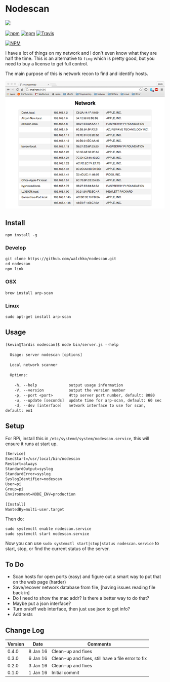 # Nodescan

![](pics/the_matrix.gif)

[![npm](https://img.shields.io/npm/v/nodescan.svg)](https://github.com/walchko/nodescan)
[![npm](https://img.shields.io/npm/l/nodescan.svg)](https://github.com/walchko/nodescan)
[![Travis](https://img.shields.io/travis/walchko/nodescan.svg)](https://travis-ci.org/walchko/nodescan)

[![NPM](https://nodei.co/npm/nodescan.png)](https://nodei.co/npm/nodescan/)

I have a lot of things on my network and I don't even know what they are half the time. 
This is an alternative to `fing` which is pretty good, but you need to buy a license to 
get full control.

The main purpose of this is network recon to find and identify hosts.

![](pics/window.png)

## Install

    npm install -g

### Develop

    git clone https://github.com/walchko/nodescan.git
    cd nodescan
    npm link

### OSX

    brew install arp-scan

### Linux

    sudo apt-get install arp-scan

## Usage

    [kevin@Tardis nodescan]$ node bin/server.js --help

      Usage: server nodescan [options]

      Local network scanner

      Options:

        -h, --help              output usage information
        -V, --version           output the version number
        -p, --port <port>       Http server port number, default: 8080
        -u, --update [seconds]  update time for arp-scan, default: 60 sec
        -d, --dev [interface]   network interface to use for scan, default: en1


## Setup

For RPi, install this in `/etc/systemd/system/nodescan.service`, this will ensure it runs at start up.

    [Service]
    ExecStart=/usr/local/bin/nodescan
    Restart=always
    StandardOutput=syslog
    StandardError=syslog
    SyslogIdentifier=nodescan
    User=pi
    Group=pi
    Environment=NODE_ENV=production

    [Install]
    WantedBy=multi-user.target

Then do:

    sudo systemctl enable nodescan.service
    sudo systemctl start nodescan.service

Now you can use `sudo systemctl start|stop|status nodescan.service` to start, stop, or find the current status of the server.

## To Do

* Scan hosts for open ports (easy) and figure out a smart way to put that on the web page (harder)
* Save/recover network database from file, [having issues reading file back in]
* Do I need to show the mac addr? Is there a better way to do that?
* Maybe put a json interface?
* Turn on/off web interface, then just use json to get info?
* Add tests

## Change Log 

| Version | Date     | Comments |
|---------|----------|----------|
| 0.4.0   | 8 Jan 16 | Clean-up and fixes |
| 0.3.0   | 6 Jan 16 | Clean-up and fixes, still have a file error to fix |
| 0.2.0   | 3 Jan 16 | Clean-up and fixes |
| 0.1.0   | 1 Jan 16 | Initial commit |



